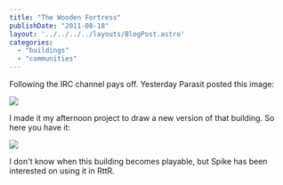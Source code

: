 ```yaml
---
title: "The Wooden Fortress"
publishDate: "2011-08-18"
layout: '../../../../layouts/BlogPost.astro'
categories: 
  - "buildings"
  - "communities"
---
```


Following the IRC channel pays off. Yesterday Parasit posted this image:

![](/forum-rttr/s2_old_change01.jpg)

I made it my afternoon project to draw a new version of that building. So here you have it:

![](images/wooden_fortress_progress3.png)

I don't know when this building becomes playable, but Spike has been interested on using it in RttR.
